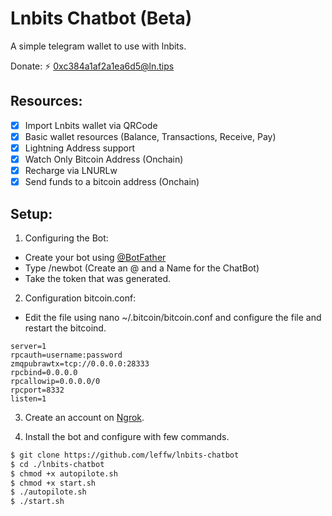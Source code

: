 # Lnbits Chatbot (Beta)

A simple telegram wallet to use with lnbits.

Donate: ⚡ 0xc384a1af2a1ea6d5@ln.tips

## Resources:

- [x] Import Lnbits wallet via QRCode
- [x] Basic wallet resources (Balance, Transactions, Receive, Pay)
- [x] Lightning Address support
- [x] Watch Only Bitcoin Address (Onchain)
- [x] Recharge via LNURLw
- [x] Send funds to a bitcoin address (Onchain)

## Setup:

1) Configuring the Bot:
- Create your bot using [@BotFather](https://t.me/BotFather)
- Type /newbot (Create an @ and a Name for the ChatBot)
- Take the token that was generated.

2) Configuration bitcoin.conf:
- Edit the file using nano ~/.bitcoin/bitcoin.conf and configure the file and restart the bitcoind.
```env
server=1
rpcauth=username:password
zmqpubrawtx=tcp://0.0.0.0:28333
rpcbind=0.0.0.0
rpcallowip=0.0.0.0/0
rpcport=8332
listen=1
```
3) Create an account on [Ngrok](https://ngrok.com/).

4) Install the bot and configure with few commands.
```bash
$ git clone https://github.com/leffw/lnbits-chatbot
$ cd ./lnbits-chatbot
$ chmod +x autopilote.sh 
$ chmod +x start.sh
$ ./autopilote.sh
$ ./start.sh
```
